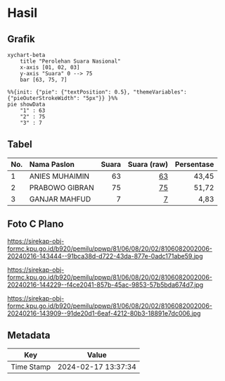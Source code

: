 # Hasil

## Grafik

```mermaid
xychart-beta
    title "Perolehan Suara Nasional"
    x-axis [01, 02, 03]
    y-axis "Suara" 0 --> 75
    bar [63, 75, 7]
```

```mermaid
%%{init: {"pie": {"textPosition": 0.5}, "themeVariables": {"pieOuterStrokeWidth": "5px"}} }%%
pie showData
    "1" : 63
    "2" : 75
    "3" : 7
```

## Tabel

| No. | Nama Paslon    | Suara | Suara (raw) | Persentase |
|:--- |:-------------- | -----:| -----------:| ----------:|
| 1   | ANIES MUHAIMIN | 63    | [63][p-1]   | 43,45      |
| 2   | PRABOWO GIBRAN | 75    | [75][p-2]   | 51,72      |
| 3   | GANJAR MAHFUD  | 7     | [7][p-3]    | 4,83       |


[p-1]: https://github.com/gigit-pemilu/pemilu-2024/blob/main/pilpres/hitung-suara/sub/81-maluku/sub/06-seram-bagian-barat/sub/08-huamual/sub/2002-lokki/sub/006-tps/sub/paslon-1.txt
[p-2]: https://github.com/gigit-pemilu/pemilu-2024/blob/main/pilpres/hitung-suara/sub/81-maluku/sub/06-seram-bagian-barat/sub/08-huamual/sub/2002-lokki/sub/006-tps/sub/paslon-2.txt
[p-3]: https://github.com/gigit-pemilu/pemilu-2024/blob/main/pilpres/hitung-suara/sub/81-maluku/sub/06-seram-bagian-barat/sub/08-huamual/sub/2002-lokki/sub/006-tps/sub/paslon-3.txt

## Foto C Plano

https://sirekap-obj-formc.kpu.go.id/b920/pemilu/ppwp/81/06/08/20/02/8106082002006-20240216-143444--91bca38d-d722-43da-877e-0adc171abe59.jpg

https://sirekap-obj-formc.kpu.go.id/b920/pemilu/ppwp/81/06/08/20/02/8106082002006-20240216-144229--f4ce2041-857b-45ac-9853-57b5bda674d7.jpg

https://sirekap-obj-formc.kpu.go.id/b920/pemilu/ppwp/81/06/08/20/02/8106082002006-20240216-143909--91de20d1-6eaf-4212-80b3-18891e7dc006.jpg


## Metadata

| Key        | Value               |
| ---------- | ------------------- |
| Time Stamp | 2024-02-17 13:37:34 |



